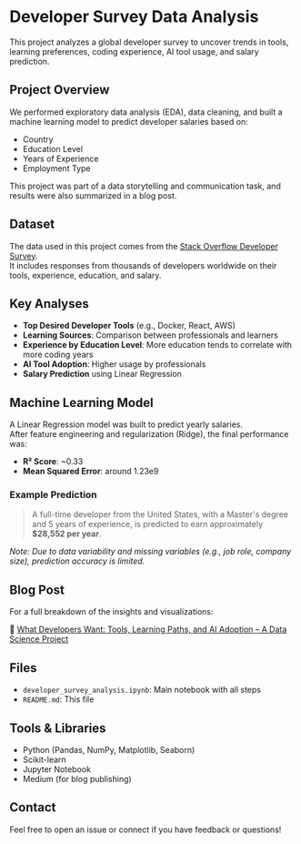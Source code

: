 # Developer Survey Data Analysis

This project analyzes a global developer survey to uncover trends in tools, learning preferences, coding experience, AI tool usage, and salary prediction.

##  Project Overview

We performed exploratory data analysis (EDA), data cleaning, and built a machine learning model to predict developer salaries based on:

- Country
- Education Level
- Years of Experience
- Employment Type

This project was part of a data storytelling and communication task, and results were also summarized in a blog post.

## Dataset

The data used in this project comes from the [Stack Overflow Developer Survey](https://insights.stackoverflow.com/survey).  
It includes responses from thousands of developers worldwide on their tools, experience, education, and salary.


##  Key Analyses

- **Top Desired Developer Tools** (e.g., Docker, React, AWS)
- **Learning Sources**: Comparison between professionals and learners
- **Experience by Education Level**: More education tends to correlate with more coding years
- **AI Tool Adoption**: Higher usage by professionals
- **Salary Prediction** using Linear Regression

##  Machine Learning Model

A Linear Regression model was built to predict yearly salaries.  
After feature engineering and regularization (Ridge), the final performance was:

- **R² Score**: ~0.33  
- **Mean Squared Error**: around 1.23e9

### Example Prediction

> A full-time developer from the United States, with a Master's degree and 5 years of experience, is predicted to earn approximately **$28,552 per year**.

*Note: Due to data variability and missing variables (e.g., job role, company size), prediction accuracy is limited.*

## Blog Post

For a full breakdown of the insights and visualizations:  

🔗 [What Developers Want: Tools, Learning Paths, and AI Adoption – A Data Science Project](https://medium.com/@maam66282/what-developers-want-tools-learning-paths-and-ai-adoption-a-data-science-project-5f8924b4fd86)

##  Files

- `developer_survey_analysis.ipynb`: Main notebook with all steps
- `README.md`: This file

##  Tools & Libraries

- Python (Pandas, NumPy, Matplotlib, Seaborn)
- Scikit-learn
- Jupyter Notebook
- Medium (for blog publishing)

##  Contact

Feel free to open an issue or connect if you have feedback or questions!

